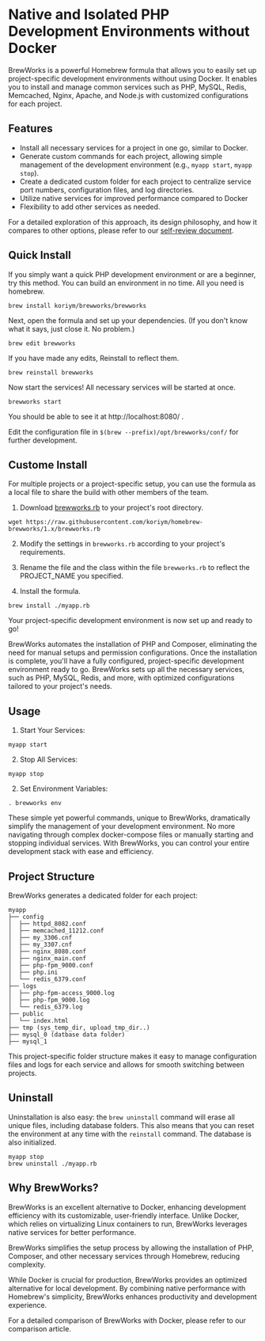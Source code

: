 # Native and Isolated PHP Development Environments without Docker

BrewWorks is a powerful Homebrew formula that allows you to easily set up project-specific development environments without using Docker. It enables you to install and manage common services such as PHP, MySQL, Redis, Memcached, Nginx, Apache, and Node.js with customized configurations for each project.

## Features

- Install all necessary services for a project in one go, similar to Docker.
- Generate custom commands for each project, allowing simple management of the development environment (e.g., `myapp start`, `myapp stop`).
- Create a dedicated custom folder for each project to centralize service port numbers, configuration files, and log directories.
- Utilize native services for improved performance compared to Docker
- Flexibility to add other services as needed.

For a detailed exploration of this approach, its design philosophy, and how it compares to other options, please refer to our [self-review document](docs/self-review.md).

## Quick Install

If you simply want a quick PHP development environment or are a beginner, try this method.
You can build an environment in no time. All you need is homebrew.

```shell
brew install koriym/brewworks/brewworks
```

Next, open the formula and set up your dependencies.
(If you don't know what it says, just close it. No problem.)

```shell
brew edit brewworks
```

If you have made any edits, Reinstall to reflect them.

```shell
brew reinstall brewworks
```

Now start the services! All necessary services will be started at once.

```shell
brewworks start
```

You should be able to see it at http://localhost:8080/ .

Edit the configuration file in ``$(brew --prefix)/opt/brewworks/conf/`` for further development.

## Custome Install

For multiple projects or a project-specific setup, you can use the formula as a local file to share the build with other members of the team.

1. Download [brewworks.rb](https://github.com/koriym/homebrew-brewworks/blob/1.x/brewworks.rb) to your project's root directory.

```shell
wget https://raw.githubusercontent.com/koriym/homebrew-brewworks/1.x/brewworks.rb
```

2. Modify the settings in `brewworks.rb` according to your project's requirements.

3. Rename the file and the class within the file `brewworks.rb` to reflect the PROJECT_NAME you specified.

4. Install the formula.

```shell
brew install ./myapp.rb
```

Your project-specific development environment is now set up and ready to go!

BrewWorks automates the installation of PHP and Composer, eliminating the need for manual setups and permission configurations. Once the installation is complete, you'll have a fully configured, project-specific development environment ready to go. BrewWorks sets up all the necessary services, such as PHP, MySQL, Redis, and more, with optimized configurations tailored to your project's needs.

## Usage

1. Start Your Services:

```shell
myapp start
```

2. Stop All Services:

```shell
myapp stop
```

2. Set Environment Variables:

```shell
. brewworks env
```

These simple yet powerful commands, unique to BrewWorks, dramatically simplify the management of your development environment. No more navigating through complex docker-compose files or manually starting and stopping individual services. With BrewWorks, you can control your entire development stack with ease and efficiency.

## Project Structure

BrewWorks generates a dedicated folder for each project:

```shell
myapp
├── config
│  ├── httpd_8082.conf
│  ├── memcached_11212.conf
│  ├── my_3306.cnf
│  ├── my_3307.cnf
│  ├── nginx_8080.conf
│  ├── nginx_main.conf
│  ├── php-fpm_9000.conf
│  ├── php.ini
│  └── redis_6379.conf
├── logs
│  ├── php-fpm-access_9000.log
│  ├── php-fpm_9000.log
│  └── redis_6379.log
├── public
│  └── index.html
├── tmp (sys_temp_dir, upload_tmp_dir..)
├── mysql_0 (datbase data folder)
├── mysql_1
```

This project-specific folder structure makes it easy to manage configuration files and logs for each service and allows for smooth switching between projects.

## Uninstall

Uninstallation is also easy: the `brew uninstall` command will erase all unique files, including database folders. This also means that you can reset the environment at any time with the `reinstall` command. The database is also initialized.

```shell
myapp stop
brew uninstall ./myapp.rb 
```

## Why BrewWorks?

BrewWorks is an excellent alternative to Docker, enhancing development efficiency with its customizable, user-friendly interface. Unlike Docker, which relies on virtualizing Linux containers to run, BrewWorks leverages native services for better performance.

BrewWorks simplifies the setup process by allowing the installation of PHP, Composer, and other necessary services through Homebrew, reducing complexity.

While Docker is crucial for production, BrewWorks provides an optimized alternative for local development. By combining native performance with Homebrew's simplicity, BrewWorks enhances productivity and development experience.

For a detailed comparison of BrewWorks with Docker, please refer to our comparison article.
